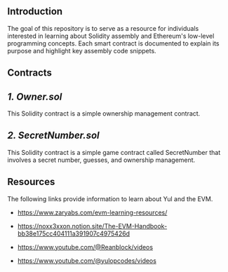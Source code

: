 ## Introduction

The goal of this repository is to serve as a resource for individuals interested in learning about Solidity assembly and Ethereum's low-level programming concepts. Each smart contract is documented to explain its purpose and highlight key assembly code snippets.


## Contracts
 *1. Owner.sol*
- 
This Solidity contract is a simple ownership management contract.

 *2. SecretNumber.sol*
- 
This Solidity contract is a simple game contract called SecretNumber that involves a secret number, guesses, and ownership management.


## Resources

The following links provide information to learn about Yul and the EVM.

- <https://www.zaryabs.com/evm-learning-resources/>

- <https://noxx3xxon.notion.site/The-EVM-Handbook-bb38e175cc404111a391907c4975426d>

- <https://www.youtube.com/@Reanblock/videos>

- <https://www.youtube.com/@yulopcodes/videos>